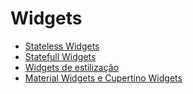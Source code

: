 # Widgets

- [Stateless Widgets](stateless-widgets/README.md)
- [Statefull Widgets](statefull-widgets/README.md)
- [Widgets de estilização](widgets-de-estilizacao/README.md)
- [Material Widgets e Cupertino Widgets](material-cupertino-widgets/README.md)
